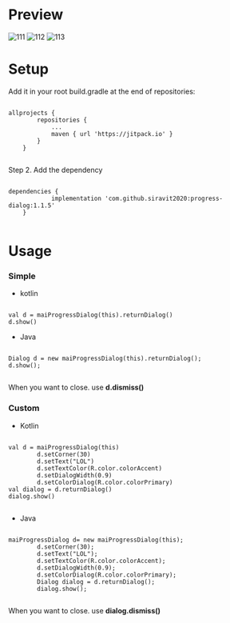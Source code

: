 # Preview
![111](https://user-images.githubusercontent.com/70007943/92309500-63833280-efd0-11ea-9771-201241e40d27.jpg)
![112](https://user-images.githubusercontent.com/70007943/92309502-654cf600-efd0-11ea-976f-e3ea2d147c11.jpg)
![113](https://user-images.githubusercontent.com/70007943/92309505-6aaa4080-efd0-11ea-81c7-031473e5ac1d.jpg)

# Setup
Add it in your root build.gradle at the end of repositories:
```

allprojects {
		repositories {
			...
			maven { url 'https://jitpack.io' }
		}
	}
  
```
Step 2. Add the dependency
```

dependencies {
	        implementation 'com.github.siravit2020:progress-dialog:1.1.5'
	}
  
```
# Usage
### Simple
* kotlin
```

val d = maiProgressDialog(this).returnDialog()
d.show()

```
* Java
```

Dialog d = new maiProgressDialog(this).returnDialog();
d.show();
	
```
When you want to close. use **d.dismiss()**

### Custom
* Kotlin
```

val d = maiProgressDialog(this)
        d.setCorner(30)
        d.setText("LOL")
        d.setTextColor(R.color.colorAccent)
        d.setDialogWidth(0.9)
        d.setColorDialog(R.color.colorPrimary)
val dialog = d.returnDialog()
dialog.show()
        
```
* Java
```

maiProgressDialog d= new maiProgressDialog(this);
        d.setCorner(30);
        d.setText("LOL");
        d.setTextColor(R.color.colorAccent);
        d.setDialogWidth(0.9);
        d.setColorDialog(R.color.colorPrimary);
        Dialog dialog = d.returnDialog();
        dialog.show();
	
```
When you want to close. use **dialog.dismiss()**
